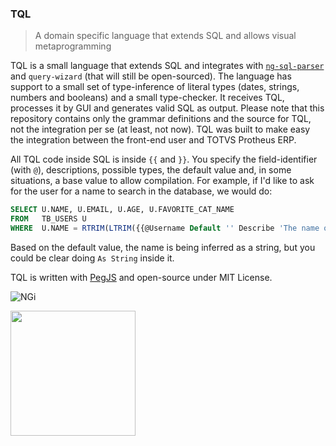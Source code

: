 ### TQL

> A domain specific language that extends SQL and allows visual metaprogramming

TQL is a small language that extends SQL and integrates with [`ng-sql-parser`](https://github.com/nginformatica/ng-sql-parser) and `query-wizard` (that will still be open-sourced). The language has support to a small set of type-inference of literal types (dates, strings, numbers and booleans) and a small type-checker. It receives TQL, processes it by GUI and generates valid SQL as output. Please note that this repository contains only the grammar definitions and the source for TQL, not the integration per se (at least, not now). TQL was built to make easy the integration between the front-end user and TOTVS Protheus ERP.

All TQL code inside SQL is inside `{{` and `}}`. You specify the field-identifier (with `@`), descriptions, possible types, the default value and, in some situations, a base value to allow compilation. For example, if I'd like to ask for the user for a name to search in the database, we would do:

```sql
SELECT U.NAME, U.EMAIL, U.AGE, U.FAVORITE_CAT_NAME
FROM   TB_USERS U
WHERE  U.NAME = RTRIM(LTRIM({{@Username Default '' Describe 'The name of the user to search'}}))
```

Based on the default value, the name is being inferred as a string, but you could be clear doing `As String` inside it.

TQL is written with [PegJS](http://pegjs.org/) and open-source under MIT License.

![NGi](https://avatars1.githubusercontent.com/u/21263692?v=3&s=200)
<div>
  <img src="https://www.totvs.com/assets/images/logo-responsivo.png" width=200 />
</div>
